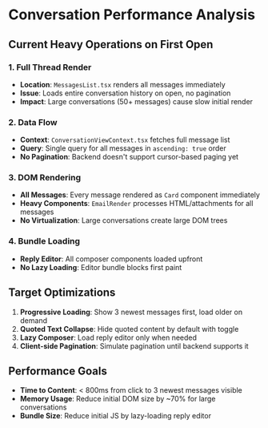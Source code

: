 # Conversation Performance Analysis

## Current Heavy Operations on First Open

### 1. Full Thread Render
- **Location**: `MessagesList.tsx` renders all messages immediately
- **Issue**: Loads entire conversation history on open, no pagination
- **Impact**: Large conversations (50+ messages) cause slow initial render

### 2. Data Flow
- **Context**: `ConversationViewContext.tsx` fetches full message list
- **Query**: Single query for all messages in `ascending: true` order
- **No Pagination**: Backend doesn't support cursor-based paging yet

### 3. DOM Rendering
- **All Messages**: Every message rendered as `Card` component immediately
- **Heavy Components**: `EmailRender` processes HTML/attachments for all messages
- **No Virtualization**: Large conversations create large DOM trees

### 4. Bundle Loading
- **Reply Editor**: All composer components loaded upfront
- **No Lazy Loading**: Editor bundle blocks first paint

## Target Optimizations

1. **Progressive Loading**: Show 3 newest messages first, load older on demand
2. **Quoted Text Collapse**: Hide quoted content by default with toggle
3. **Lazy Composer**: Load reply editor only when needed
4. **Client-side Pagination**: Simulate pagination until backend supports it

## Performance Goals
- **Time to Content**: < 800ms from click to 3 newest messages visible
- **Memory Usage**: Reduce initial DOM size by ~70% for large conversations
- **Bundle Size**: Reduce initial JS by lazy-loading reply editor